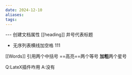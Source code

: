 ```yaml
---
date: 2024-12-10
aliases: 
tags:
---
```

 ---  创建文档属性
[[heading]] 井号代表标题
 - 无序列表横线加空格
	111
	
	

[[Words]]  引用两个中括号
  ==高亮==两个等号
  **加粗**两个星号


Q:LateX插件咋用
A:没有
